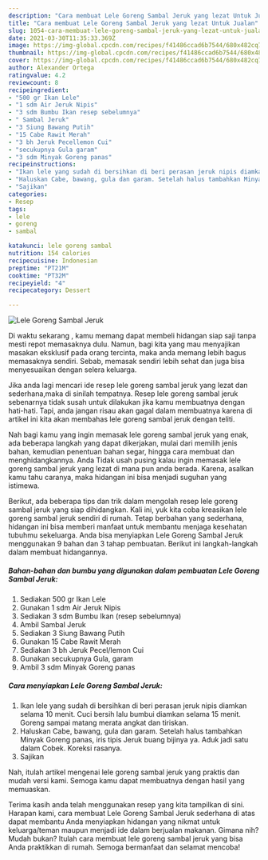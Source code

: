 ```yaml
---
description: "Cara membuat Lele Goreng Sambal Jeruk yang lezat Untuk Jualan"
title: "Cara membuat Lele Goreng Sambal Jeruk yang lezat Untuk Jualan"
slug: 1054-cara-membuat-lele-goreng-sambal-jeruk-yang-lezat-untuk-jualan
date: 2021-03-30T11:35:33.369Z
image: https://img-global.cpcdn.com/recipes/f41486ccad6b7544/680x482cq70/lele-goreng-sambal-jeruk-foto-resep-utama.jpg
thumbnail: https://img-global.cpcdn.com/recipes/f41486ccad6b7544/680x482cq70/lele-goreng-sambal-jeruk-foto-resep-utama.jpg
cover: https://img-global.cpcdn.com/recipes/f41486ccad6b7544/680x482cq70/lele-goreng-sambal-jeruk-foto-resep-utama.jpg
author: Alexander Ortega
ratingvalue: 4.2
reviewcount: 8
recipeingredient:
- "500 gr Ikan Lele"
- "1 sdm Air Jeruk Nipis"
- "3 sdm Bumbu Ikan resep sebelumnya"
- " Sambal Jeruk"
- "3 Siung Bawang Putih"
- "15 Cabe Rawit Merah"
- "3 bh Jeruk Pecellemon Cui"
- "secukupnya Gula garam"
- "3 sdm Minyak Goreng panas"
recipeinstructions:
- "Ikan lele yang sudah di bersihkan di beri perasan jeruk nipis diamkan selama 10 menit. Cuci bersih lalu bumbui diamkan selama 15 menit. Goreng sampai matang merata angkat dan tiriskan."
- "Haluskan Cabe, bawang, gula dan garam. Setelah halus tambahkan Minyak Goreng panas, iris tipis Jeruk buang bijinya ya. Aduk jadi satu dalam Cobek. Koreksi rasanya."
- "Sajikan"
categories:
- Resep
tags:
- lele
- goreng
- sambal

katakunci: lele goreng sambal 
nutrition: 154 calories
recipecuisine: Indonesian
preptime: "PT21M"
cooktime: "PT32M"
recipeyield: "4"
recipecategory: Dessert

---
```



![Lele Goreng Sambal Jeruk](https://img-global.cpcdn.com/recipes/f41486ccad6b7544/680x482cq70/lele-goreng-sambal-jeruk-foto-resep-utama.jpg)

Di waktu  sekarang , kamu memang dapat membeli hidangan siap saji tanpa mesti repot memasaknya dulu. Namun, bagi kita yang mau menyajikan masakan eksklusif pada orang tercinta, maka anda memang lebih bagus memasaknya sendiri. Sebab, memasak sendiri lebih sehat dan juga bisa menyesuaikan dengan selera keluarga.

Jika anda lagi mencari ide resep lele goreng sambal jeruk yang lezat dan sederhana,maka di sinilah tempatnya. Resep lele goreng sambal jeruk  sebenarnya tidak susah untuk dilakukan jika kamu membuatnya dengan hati-hati. Tapi, anda jangan risau akan gagal dalam membuatnya 
karena di artikel ini kita akan membahas lele goreng sambal jeruk dengan teliti.  



Nah bagi kamu yang ingin memasak lele goreng sambal jeruk yang enak, ada beberapa langkah yang dapat dikerjakan, mulai dari memilih jenis bahan, kemudian penentuan bahan segar, hingga cara membuat dan menghidangkannya. Anda Tidak usah pusing kalau ingin memasak lele goreng sambal jeruk yang lezat di mana pun anda berada. Karena, asalkan kamu  tahu caranya, maka hidangan ini bisa menjadi suguhan yang istimewa.

Berikut, ada beberapa tips dan trik dalam mengolah resep lele goreng sambal jeruk yang siap dihidangkan. Kali ini, yuk kita coba kreasikan lele goreng sambal jeruk sendiri di rumah. Tetap berbahan yang sederhana, hidangan ini bisa memberi manfaat untuk membantu menjaga kesehatan tubuhmu sekeluarga. Anda bisa menyiapkan Lele Goreng Sambal Jeruk menggunakan 9 bahan dan 3 tahap pembuatan. Berikut ini langkah-langkah dalam membuat hidangannya.

<!--inarticleads1-->

##### Bahan-bahan dan bumbu yang digunakan dalam pembuatan Lele Goreng Sambal Jeruk:

1. Sediakan 500 gr Ikan Lele
1. Gunakan 1 sdm Air Jeruk Nipis
1. Sediakan 3 sdm Bumbu Ikan (resep sebelumnya)
1. Ambil  Sambal Jeruk
1. Sediakan 3 Siung Bawang Putih
1. Gunakan 15 Cabe Rawit Merah
1. Sediakan 3 bh Jeruk Pecel/lemon Cui
1. Gunakan secukupnya Gula, garam
1. Ambil 3 sdm Minyak Goreng panas




<!--inarticleads2-->

##### Cara menyiapkan Lele Goreng Sambal Jeruk:

1. Ikan lele yang sudah di bersihkan di beri perasan jeruk nipis diamkan selama 10 menit. Cuci bersih lalu bumbui diamkan selama 15 menit. Goreng sampai matang merata angkat dan tiriskan.
1. Haluskan Cabe, bawang, gula dan garam. Setelah halus tambahkan Minyak Goreng panas, iris tipis Jeruk buang bijinya ya. Aduk jadi satu dalam Cobek. Koreksi rasanya.
1. Sajikan




Nah, itulah artikel mengenai  lele goreng sambal jeruk  yang praktis dan mudah versi kami. Semoga kamu dapat membuatnya dengan hasil yang memuaskan. 

Terima kasih anda telah menggunakan resep yang kita tampilkan di sini. Harapan kami, cara membuat  Lele Goreng Sambal Jeruk sederhana di atas dapat membantu Anda menyiapkan hidangan yang nikmat untuk keluarga/teman maupun menjadi ide dalam berjualan makanan. Gimana nih? Mudah bukan? Itulah cara membuat lele goreng sambal jeruk yang bisa Anda praktikkan di rumah. Semoga bermanfaat dan selamat mencoba!

